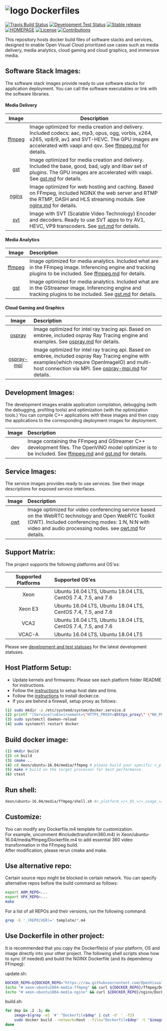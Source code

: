 # ![logo][]  Dockerfiles
[![Travis Build Status](https://travis-ci.com/OpenVisualCloud/Dockerfiles.svg?branch=master)](https://travis-ci.com/OpenVisualCloud/Dockerfiles)
[![Development Test Status](https://img.shields.io/badge/Test-Result-green.svg)](https://github.com/jhou5/Dockerfiles/blob/master/doc/test.md)
[![Stable release](https://img.shields.io/badge/latest_release-v1.2-blue.svg)](https://github.com/OpenVisualCloud/Dockerfiles/releases/tag/v1.2)
[![HOMEPAGE](https://img.shields.io/badge/HOMEPAGE-01.org-brightblue.svg)](https://01.org/OpenVisualCloud)
[![License](https://img.shields.io/badge/license-BSD_3_Clause-yellow.svg)](https://github.com/OpenVisualCloud/Dockerfiles/blob/master/LICENSE)
[![Contributions](https://img.shields.io/badge/contributions-welcome-orange.svg)](https://github.com/OpenVisualCloud/Dockerfiles/wiki)

[logo]: https://avatars3.githubusercontent.com/u/46843401?s=90&v=4

This repository hosts docker build files of software stacks and services, designed to enable Open Visual Cloud prioritized use cases such as media delivery, media analytics, cloud gaming and cloud graphics, and immersive media.

## Software Stack Images:

The software stack images provide ready to use software stacks for application deployment. You can call the software executables or link with the software libraries.   

#### Media Delivery

| Image | Description |
| :-----: | ----- | 
| [ffmpeg](doc/ffmpeg.md) |Image optimized for media creation and delivery. Included codecs: aac, mp3, opus, ogg, vorbis, x264, x265, vp8/9, av1 and SVT-HEVC. The GPU images are accelerated with vaapi and qsv. See [ffmpeg.md](doc/ffmpeg.md) for details.|
| [gst](doc/gst.md) |Image optimized for media creation and delivery. Included the base, good, bad, ugly and libav set of plugins. The GPU images are accelerated with vaapi. See [gst.md](doc/gst.md) for details.|
| [nginx](doc/nginx.md) |Image optimized for web hosting and caching. Based on FFmpeg, included NGINX the web server and RTMP the RTMP, DASH and HLS streaming module. See [nginx.md](doc/nginx.md) for details.|
| [svt](doc/svt.md) |Image with SVT (Scalable Video Technology) Encoder and decoders. Ready to use SVT apps to try AV1, HEVC, VP9 transcoders. See [svt.md](doc/svt.md) for details.|

#### Media Analytics   

| Image | Description |
| :-----: | :----- | 
| [ffmpeg](doc/ffmpeg.md) |Image optimized for media analytics. Included what are in the FFmpeg image. Inferencing engine and tracking plugins to be included. See [ffmpeg.md](doc/ffmpeg.md) for details.|
| [gst](doc/gst.md) |Image optimized for media analytics. Included what are in the GStreamer image. Inferencing engine and tracking plugins to be included. See [gst.md](doc/gst.md) for details.|

#### Cloud Gaming and Graphics

| Image | Description |
| :-----: | :----- | 
| [ospray](doc/ospray.md) |Image optimized for intel ray tracing api. Based on embree, included ospray Ray Tracing engine and examples. See [ospray.md](doc/ospray.md) for details.|
| [ospray-mpi](doc/ospray-mpi.md) |Image optimized for intel ray tracing api. Based on embree, included ospray Ray Tracing engine with examples(which require OpenImageIO) and multi-host connection via MPI. See [ospray-mpi.md](doc/ospray-mpi.md) for details.|

## Development Images:     

The development images enable application compilation, debugging (with the debugging, profiling tools) and optimization (with the optimization tools.) You can compile C++ applications with these images and then copy the applications to the corresponding deployment images for deployment.       

| Image | Description |
| :-----: | :----- | 
| dev | Image containing the FFmpeg and GStreamer C++ development files. The OpenViNO model optimizer is to be included. See [ffmpeg.md](doc/ffmpeg.md) and [gst.md](doc/gst.md) for details.|

## Service Images:

The service images provides ready to use services. See their image descriptions for exposed service interfaces.    

| Image | Description |
| :-----: | :----- | 
| [owt](doc/owt.md)| Image optimized for video conferencing service based on the WebRTC technology and Open WebRTC Toolkit (OWT). Included conferencing modes: 1:N, N:N with video and audio processing nodes. see [owt.md](doc/owt.md) for details. |

## Support Matrix:

The project supports the following platforms and OS'es:

| Supported Platforms | Supported OS'es |
| :---: | :--- |
| Xeon | Ubuntu 16.04 LTS, Ubuntu 18.04 LTS, CentOS 7.4, 7.5, and 7.6 |
| Xeon E3 | Ubuntu 16.04 LTS, Ubuntu 18.04 LTS, CentOS 7.4, 7.5, and 7.6 |
| VCA2 | Ubuntu 16.04 LTS, Ubuntu 18.04 LTS, CentOS 7.4, 7.5, and 7.6 |
| VCAC-A | Ubuntu 16.04 LTS, Ubuntu 18.04 LTS |

Please see [development and test statuses](doc/test.md) for the latest development statuses.    

## Host Platform Setup:

- Update kernels and firmwares: Please see each platform folder README for instructions.    
- Follow the [instructions](https://www.digitalocean.com/community/tutorials/how-to-set-up-time-synchronization-on-ubuntu-18-04) to setup host date and time.
- Follow the [instructions](https://docs.docker.com/install) to install docker.ce.    
- If you are behind a firewall, setup proxy as follows:    

```bash
(1) sudo mkdir -p /etc/systemd/system/docker.service.d    
(2) printf "[Service]\nEnvironment=\"HTTPS_PROXY=$https_proxy\" \"NO_PROXY=$no_proxy\"\n" | sudo tee /etc/systemd/system/docker.service.d/proxy.conf    
(3) sudo systemctl daemon-reload     
(4) sudo systemctl restart docker     
```

## Build docker image: 

```bash
(1) mkdir build    
(2) cd build     
(3) cmake ..    
(4) cd Xeon/ubuntu-16.04/media/ffmpeg # please build your specific <_platform_>/<_OS_>/<_usage_>/<_image_> only as a full build takes a long time.     
(5) make # build on the target processor for best performance.    
(6) ctest   
```

## Run shell:

```bash
Xeon/ubuntu-16.04/media/ffmpeg/shell.sh #<_platform_>/<_OS_>/<_usage_>/<_image_>
```

## Customize:

You can modify any Dockerfile.m4 template for customization.     
For example, uncomment #include(transform360.m4) in Xeon/ubuntu-16.04/media/ffmpeg/Dockerfile.m4 to add essential 360 video transformation in the FFmpeg build.    
After modification, please rerun cmake and make.     

## Use alternative repo:

Certain source repo might be blocked in certain network. You can specify alternative repos before the build command as follows:

```bash
export AOM_REPO=...       
export VPX_REPO=...     
make
```

For a list of all REPOs and their versions, run the following command:

```bash
grep -E '_(REPO|VER)=' template/*.m4         
```

## Use Dockerfile in other project:

It is recommended that you copy the Dockerfile(s) of your platform, OS and image directly into your other project. The following shell scripts show how to sync (if needed) and build the NGINX Dockerfile (and its dependency FFmpeg):

update.sh:   
```bash
DOCKER_REPO=${DOCKER_REPO="https://raw.githubusercontent.com/OpenVisualCloud/Dockerfiles/master/Xeon/ubuntu-18.04/media"}    
(echo "# xeon-ubuntu1804-media-ffmpeg" && curl ${DOCKER_REPO}/ffmpeg/Dockerfile) > Dockerfile.2    
(echo "# xeon-ubuntu1804-media-nginx" && curl ${DOCKER_REPO}/nginx/Dockerfile) > Dockerfile.1    
```
build.sh:   
```bash
for dep in .2 .1; do   
    image=$(grep -m1 '#' "Dockerfile$dep" | cut -d' ' -f2)   
    sudo docker build --network=host --file="Dockerfile$dep" -t "$image:latest" . $(env | grep -E '_(proxy)=' | sed 's/^/--build-arg /')   
done  
```
